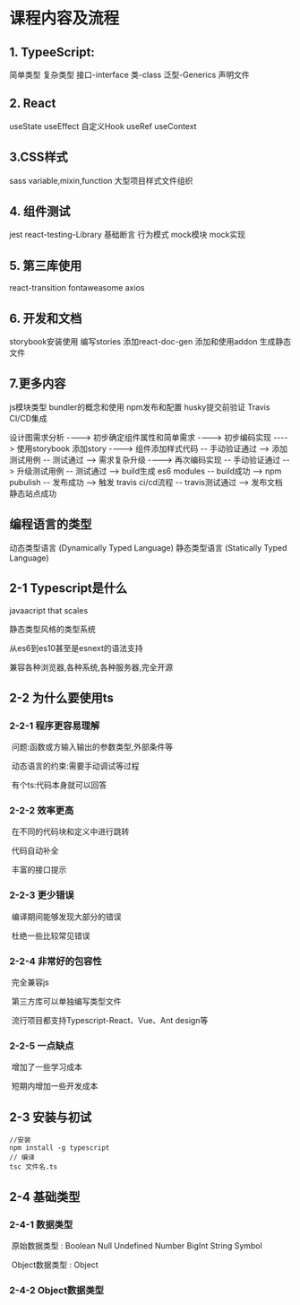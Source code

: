 # 课程内容及流程

## 1. TypeeScript:

简单类型   复杂类型   接口-interface   类-class   泛型-Generics   声明文件

## 2. React

useState   useEffect   自定义Hook   useRef   useContext

## 3.CSS样式 

sass   variable,mixin,function   大型项目样式文件组织

## 4. 组件测试

jest   react-testing-Library   基础断言   行为模式   mock模块   mock实现

## 5. 第三库使用

react-transition   fontaweasome   axios

## 6. 开发和文档

storybook安装使用   编写stories   添加react-doc-gen   添加和使用addon   生成静态文件

## 7.更多内容

js模块类型   bundler的概念和使用   npm发布和配置   husky提交前验证   Travis CI/CD集成

设计图需求分析 ----> 初步确定组件属性和简单需求 ----> 初步编码实现 ----> 使用storybook 添加story 
----> 组件添加样式代码 -- 手动验证通过 --> 添加测试用例 -- 测试通过 --> 需求复杂升级 ----> 再次编码实现 
-- 手动验证通过 --> 升级测试用例 -- 测试通过 --> build生成 es6 modules -- build成功 --> npm pubulish 
-- 发布成功 --> 触发 travis ci/cd流程 -- travis测试通过 --> 发布文档 静态站点成功

## 编程语言的类型

  动态类型语言 (Dynamically Typed Language)
  静态类型语言 (Statically Typed Language)

## 2-1 Typescript是什么

javaacript that scales

静态类型风格的类型系统

从es6到es10甚至是esnext的语法支持

兼容各种浏览器,各种系统,各种服务器,完全开源

## 2-2 为什么要使用ts

### 2-2-1 程序更容易理解

​	问题:函数或方输入输出的参数类型,外部条件等

​	动态语言的约束:需要手动调试等过程

​	有个ts:代码本身就可以回答

### 2-2-2 效率更高

​	在不同的代码块和定义中进行跳转

​	代码自动补全

​	丰富的接口提示

### 2-2-3 更少错误

​	编译期间能够发现大部分的错误

​	杜绝一些比较常见错误

### 2-2-4 非常好的包容性

​	完全兼容js

​	第三方库可以单独编写类型文件

​	流行项目都支持Typescript-React、Vue、Ant design等

### 2-2-5 一点缺点

​	增加了一些学习成本

​	短期内增加一些开发成本

## 2-3 安装与初试

```tsx
//安装
npm install -g typescript
// 编译
tsc 文件名.ts
```

## 2-4 基础类型

### 2-4-1 数据类型

​	原始数据类型 : Boolean Null Undefined Number BigInt String Symbol

​	Object数据类型  : Object

### 2-4-2 Object数据类型

